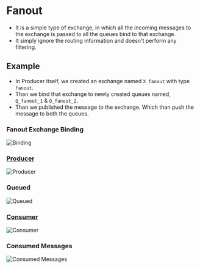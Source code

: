 # Fanout

- It is a simple type of exchange, in which all the incoming messages to the exchange is passed to all the queues bind to that exchange.
- It simply ignore the routing information and doesn't perform any filtering.

## Example

- In Producer itself, we created an exchange named `X_fanout` with type `fanout`.
- Than we bind that exchange to newly created queues named, `Q_fanout_1` & `Q_fanout_2`.
- Than we published the message to the exchange. Which than push the message to both the queues.

### Fanout Exchange Binding

![Binding](https://github.com/prateeksib/rabbitmq-learning/blob/main/images/fanout-exchange.png)

### [Producer](https://github.com/prateeksib/rabbitmq-learning/blob/main/exchanges/fanout/producer/producer.go)

![Producer](https://github.com/prateeksib/rabbitmq-learning/blob/main/images/fanout-producer.png)

### Queued

![Queued](https://github.com/prateeksib/rabbitmq-learning/blob/main/images/fanout-queued-msg.png)

### [Consumer](https://github.com/prateeksib/rabbitmq-learning/blob/main/exchanges/fanout/consumer/consumer.go)

![Consumer](https://github.com/prateeksib/rabbitmq-learning/blob/main/images/fanout-queued-msg.png)

### Consumed Messages

![Consumed Messages](https://github.com/prateeksib/rabbitmq-learning/blob/main/images/fanout-consumed-msg.png)
